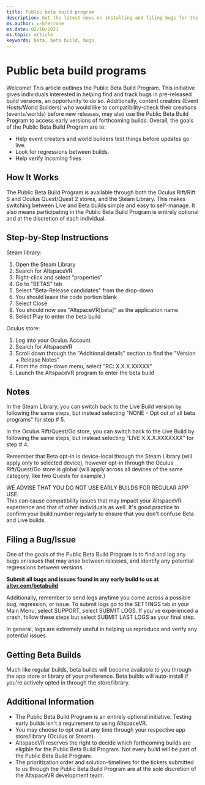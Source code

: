```yaml
---
title: Public beta build program
description: Get the latest news on installing and filing bugs for the newest AltspaceVR beta build program.
ms.author: v-hferrone
ms.date: 02/10/2021
ms.topic: article
keywords: beta, beta build, bugs
---
```


# Public beta build programs

Welcome! This article outlines the Public Beta Build Program. This initiative gives individuals interested in helping find and track bugs in pre-released build versions, an opportunity to do so. Additionally, content creators (Event Hosts/World Builders) who would like to compatibility-check their creations (events/worlds) before new releases, may also use the Public Beta Build Program to access early versions of forthcoming builds. Overall, the goals of the Public Beta Build Program are to: 

* Help event creators and world builders test things before updates go live.  
* Look for regressions between builds. 
* Help verify incoming fixes 
 
## How It Works

The Public Beta Build Program is available through both the Oculus Rift/Rift S and Oculus Quest/Quest 2 stores, and the Steam Library. This makes switching between Live and Beta builds simple and easy to self-manage. It also means participating in the Public Beta Build Program is entirely optional and at the discretion of each individual. 

## Step-by-Step Instructions  

Steam library:

1. Open the Steam Library
2. Search for AltspaceVR
3. Right-click and select "properties"
4. Go to "BETAS" tab
5. Select "Beta-Release candidates" from the drop-down
6. You should leave the code portion blank
7. Select Close
8. You should now see "AltspaceVR[beta]" as the application name
9. Select Play to enter the beta build

Oculus store:

1. Log into your Oculus Account
2. Search for AltspaceVR
3. Scroll down through the "Additional details" section to find the "Version + Release Notes"
4. From the drop-down menu, select "RC: X.X.X.XXXXX"
5. Launch the AltspaceVR program to enter the beta build

## Notes

In the Steam Library, you can switch back to the Live Build version by following the same steps, but instead selecting "NONE - Opt out of all beta programs" for step # 5. 

In the Oculus Rift/Quest/Go store, you can switch back to the Live Build by following the same steps, but instead selecting “LIVE X.X.X.XXXXXXX” for step # 4. 

Remember that Beta opt-in is device-local through the Steam Library (will apply only to selected device), however opt-in through the Oculus Rift/Quest/Go store is global (will apply across all devices of the same category, like two Quests for example.) 

WE ADVISE THAT YOU DO NOT USE EARLY BUILDS FOR REGULAR APP USE.  
This can cause compatibility issues that may impact your AltspaceVR experience and that of other individuals as well. It's good practice to confirm your build number regularly to ensure that you don't confuse Beta and Live builds. 

## Filing a Bug/Issue

One of the goals of the Public Beta Build Program is to find and log any bugs or issues that may arise between releases, and identify any potential regressions between versions.  

**Submit all bugs and issues found in any early build to us at [altvr.com/betabuild](https://help.altvr.com/hc/requests/new?ticket_form_id=360004678833)**

Additionally, remember to send logs anytime you come across a possible bug, regression, or issue. To submit logs go to the SETTINGS tab in your Main Menu, select SUPPORT, select SUBMIT LOGS. If you've experienced a crash, follow these steps but select SUBMIT LAST LOGS as your final step. 

In general, logs are extremely useful in helping us reproduce and verify any potential issues. 

## Getting Beta Builds

Much like regular builds, beta builds will become available to you through the app store or library of your preference. Beta builds will auto-install if you're actively opted in through the store/library. 

## Additional Information

* The Public Beta Build Program is an entirely optional initiative. Testing early builds isn't a requirement to using AltspaceVR. 
* You may choose to opt out at any time through your respective app store/library (Oculus or Steam).  
* AltspaceVR reserves the right to decide which forthcoming builds are eligible for the Public Beta Build Program. Not every build will be part of the Public Beta Build Program. 
* The prioritization order and solution-timelines for the tickets submitted to us through the Public Beta Build Program are at the sole discretion of the AltspaceVR development team. 